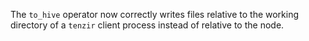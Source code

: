 The `to_hive` operator now correctly writes files relative to the working
directory of a `tenzir` client process instead of relative to the node.
